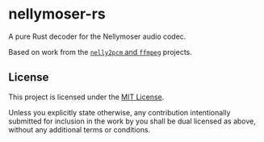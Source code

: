 # nellymoser-rs

A pure Rust decoder for the Nellymoser audio codec.

Based on work from the [`nelly2pcm` and `ffmpeg`](https://ffmpeg.org/) projects.

## License

This project is licensed under the [MIT License](LICENSE).

Unless you explicitly state otherwise, any contribution intentionally submitted
for inclusion in the work by you shall be dual licensed as above, without any
additional terms or conditions.
